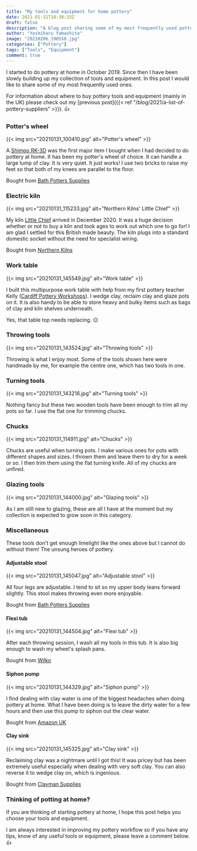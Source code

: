 ```yaml
---
title: "My tools and equipment for home pottery"
date: 2021-01-31T10:30:33Z
draft: false
description: "A blog post sharing some of my most frequently used pottery tools and equipment."
author: "Yoshiharu Yamashita"
image: "20210206_190556.jpg"
categories: ["Pottery"]
tags: ["Tools", "Equipment"]
comment: true
---
```


I started to do pottery at home in October 2019. Since then I have been slowly building up my collection of tools and equipment. In this post I would like to share some of my most frequently used ones.

For information about where to buy pottery tools and equipment (mainly in the UK) please check out my [previous post]({{< ref "/blog/2021/a-list-of-pottery-suppliers" >}}). :thumbsup:

### Potter's wheel

{{< img src="20210131_100410.jpg" alt="Potter's wheel" >}}

A [Shimpo RK-3D](https://www1.ceramics.nidec-shimpo.com/en_GB/shimpo-rk-3d/) was the first major item I bought when I had decided to do pottery at home. It has been my potter's wheel of choice. It can handle a large lump of clay. It is very quiet. It just works! I use two bricks to raise my feet so that both of my knees are parallel to the floor.

Bought from [Bath Potters Supplies](https://www.bathpotters.co.uk/shimpo-whisper-rk3d-wheel)

### Electric kiln

{{< img src="20210131_115233.jpg" alt="Northern Kilns' Little Chief" >}}

My kiln [Little Chief](https://northernkilns.com/wp-content/uploads/2020/09/LITTLE-CHIEF.pdf) arrived in December 2020. It was a huge decision whether or not to buy a kiln and took ages to work out which one to go for! I am glad I settled for this British made beauty. The kiln plugs into a standard domestic socket without the need for specialist wiring.

Bought from [Northern Kilns](https://northernkilns.com/)

### Work table

{{< img src="20210131_145549.jpg" alt="Work table" >}}

I built this multipurpose work table with help from my first pottery teacher Kelly ([Cardiff Pottery Workshops](http://www.cardiffpotteryworkshops.com/)). I wedge clay, reclaim clay and glaze pots on it. It is also handy to be able to store heavy and bulky items such as bags of clay and kiln shelves underneath.

Yes, that table top needs replacing. :neutral_face:

### Throwing tools

{{< img src="20210131_143524.jpg" alt="Throwing tools" >}}

Throwing is what I enjoy most. Some of the tools shown here were handmade by me, for example the centre one, which has two tools in one.

### Turning tools

{{< img src="20210131_143216.jpg" alt="Turning tools" >}}

Nothing fancy but these two wooden tools have been enough to trim all my pots so far. I use the flat one for trimming chucks.

### Chucks

{{< img src="20210131_114911.jpg" alt="Chucks" >}}

Chucks are useful when turning pots. I make various ones for pots with different shapes and sizes. I thrown them and leave them to dry for a week or so. I then trim them using the flat turning knife. All of my chucks are unfired.

### Glazing tools

{{< img src="20210131_144000.jpg" alt="Glazing tools" >}}

As I am still new to glazing, these are all I have at the moment but my collection is expected to grow soon in this category.

### Miscellaneous

These tools don't get enough limelight like the ones above but I cannot do without them! The unsung heroes of pottery.

#### Adjustable stool

{{< img src="20210131_145047.jpg" alt="Adjustable stool" >}}

All four legs are adjustable. I tend to sit so my upper body leans forward slightly. This stool makes throwing even more enjoyable.

Bought from [Bath Potters Supplies](https://www.bathpotters.co.uk/shimpo-adjustable-stool)

#### Flexi tub

{{< img src="20210131_144504.jpg" alt="Flexi tub" >}}

After each throwing session, I wash all my tools in this tub. It is also big enough to wash my wheel's splash pans.

Bought from [Wilko](https://www.wilko.com/en-uk/wilko-large-flexi-tub-39l/p/0312620)

#### Siphon pump

{{< img src="20210131_144329.jpg" alt="Siphon pump" >}}

I find dealing with clay water is one of the biggest headaches when doing pottery at home. What I have been doing is to leave the dirty water for a few hours and then use this pump to siphon out the clear water.

Bought from [Amazon UK](https://www.amazon.co.uk/Liquid-Fuel-Transfer-Siphon-Pump/dp/B06XKHP8Q4/ref=sr_1_6?dchild=1&keywords=siphon+pump&qid=1612035877&sr=8-6)

#### Clay sink

{{< img src="20210131_145325.jpg" alt="Clay sink" >}}

Reclaiming clay was a nightmare until I got this! It was pricey but has been extremely useful especially when dealing with very soft clay. You can also reverse it to wedge clay on, which is ingenious.

Bought from [Clayman Supplies](https://www.claymansupplies.co.uk/Products/Clay_Reclaim/4901)

### Thinking of potting at home?

If you are thinking of starting pottery at home, I hope this post helps you choose your tools and equipment.

I am always interested in improving my pottery workflow so if you have any tips, know of any useful tools or equipment, please leave a comment below. :thumbsup: